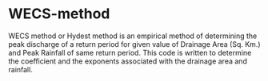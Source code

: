 # WECS-method
WECS method or Hydest method is an empirical method of determining the peak discharge of a return period for given value of Drainage Area (Sq. Km.) and Peak Rainfall of same return period. This code is written to determine the coefficient and the exponents associated with the drainage area and rainfall. 
